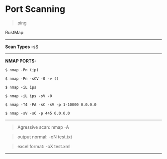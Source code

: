 # Port Scanning

> ping <ip>

RustMap

--------------------------------------------------------------------

**Scan Types**
-sS

--------------------------------------------------------------------

**NMAP PORTS:**
```
$ nmap -Pn (ip)

$ nmap -Pn -sCV -0 -v ()

$ nmap -iL ips

$ nmap -iL ips -sV -0

$ nmap -T4 -PA -sC -sV -p 1-10000 0.0.0.0

$ nmap -sV -sC -p 445 0.0.0.0
```

--------------------------------------------------------------------

> Agressive scan: nmap -A

> output normal: -oN test.txt

> excel format: -oX test.xml

--------------------------------------------------------------------
